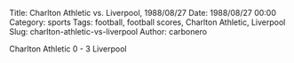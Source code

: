 Title: Charlton Athletic vs. Liverpool, 1988/08/27
Date: 1988/08/27 00:00
Category: sports
Tags: football, football scores, Charlton Athletic, Liverpool
Slug: charlton-athletic-vs-liverpool
Author: carbonero


Charlton Athletic 0 - 3 Liverpool
